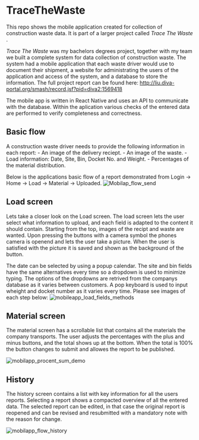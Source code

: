 # TraceTheWaste
This repo shows the mobile application created for collection of construction waste data. It is part of a larger project called <i> Trace The Waste </i>.

<i>Trace The Waste</i> was my bachelors degrees project, together with my team we built a complete system for data collection of construction waste. The system had a mobile application that each waste driver would use to document their shipment, a website for administrating the users of the application and access of the system, and a database to store the information.
The full project report can be found here: http://liu.diva-portal.org/smash/record.jsf?pid=diva2:1569418

The mobile app is written in React Native and uses an API to communicate with the database. Within the aplication various checks of the entered data are performed to verify completeness and correctness. 

<h2> Basic flow </h2>
A construction waste driver needs to provide the following information in each report:
  - An image of the delivery reciept.
  - An image of the waste.
  - Load information: Date, Site, Bin, Docket No. and Weight.
  - Percentages of the material distribution.

Below is the applications basic flow of a report demonstrated from Login -> Home -> Load -> Material -> Uploaded.
![Mobilap_flow_send](https://user-images.githubusercontent.com/75698736/154735143-b4918b21-349d-4bba-b00a-18b61652d104.jpg)

<h2> Load screen </h2>
Lets take a closer look on the Load screen. The load screen lets the user select what information to upload, and each field is adapted to the content it should contain. Starting from the top, images of the recipt and waste are wanted. Upon pressing the buttons with a camera symbol the phones camera is openend and lets the user take a picture. When the user is satisfied with the picture it is saved and shown as the background of the button. 

The date can be selected by using a popup calendar. The site and bin fields have the same alternatives every time so a dropdown is used to minimize typing. The options of the dropdowns are retrived from the companys database as it varies between customers. A pop keyboard is used to input wheight and docket number as it varies every time. Please see images of each step below:
![mobileapp_load_fields_methods](https://user-images.githubusercontent.com/75698736/154740714-41879c49-7b2a-4c10-8998-bc6bee1c2039.jpg)


<h2>Material screen</h2>
The material screen has a scrollable list that contains all the materials the company transports. The user adjusts the percentages with the plus and minus buttons, and the total shows up at the bottom. When the total is 100% the button changes to submit and allowes the report to be published.

![mobilapp_procent_sum_demo](https://user-images.githubusercontent.com/75698736/154741555-dfc6fedc-b841-4131-8b01-75a47742fbaa.jpg)

<h2> History </h2>
The history screen contains a list with key information for all the users reports. Selecting a report shows a compacted overview of all the entered data. The selected report can be edited, in that case the original report is reopened and can be revised and resubmitted with a mandatory note with the reason for change.

![mobilapp_flow_history](https://user-images.githubusercontent.com/75698736/154743404-516a6103-1d9a-405a-adb6-9b9878e9d5f7.jpg)

